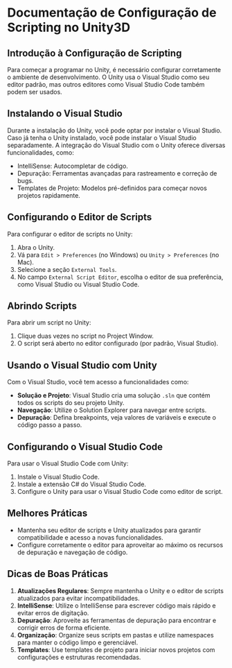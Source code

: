 
# Documentação de Configuração de Scripting no Unity3D

## Introdução à Configuração de Scripting

Para começar a programar no Unity, é necessário configurar corretamente o ambiente de desenvolvimento. O Unity usa o Visual Studio como seu editor padrão, mas outros editores como Visual Studio Code também podem ser usados.

## Instalando o Visual Studio

Durante a instalação do Unity, você pode optar por instalar o Visual Studio. Caso já tenha o Unity instalado, você pode instalar o Visual Studio separadamente. A integração do Visual Studio com o Unity oferece diversas funcionalidades, como:

- IntelliSense: Autocompletar de código.
- Depuração: Ferramentas avançadas para rastreamento e correção de bugs.
- Templates de Projeto: Modelos pré-definidos para começar novos projetos rapidamente.

## Configurando o Editor de Scripts

Para configurar o editor de scripts no Unity:

1. Abra o Unity.
2. Vá para `Edit > Preferences` (no Windows) ou `Unity > Preferences` (no Mac).
3. Selecione a seção `External Tools`.
4. No campo `External Script Editor`, escolha o editor de sua preferência, como Visual Studio ou Visual Studio Code.

## Abrindo Scripts

Para abrir um script no Unity:

1. Clique duas vezes no script no Project Window.
2. O script será aberto no editor configurado (por padrão, Visual Studio).

## Usando o Visual Studio com Unity

Com o Visual Studio, você tem acesso a funcionalidades como:

- **Solução e Projeto**: Visual Studio cria uma solução `.sln` que contém todos os scripts do seu projeto Unity.
- **Navegação**: Utilize o Solution Explorer para navegar entre scripts.
- **Depuração**: Defina breakpoints, veja valores de variáveis e execute o código passo a passo.

## Configurando o Visual Studio Code

Para usar o Visual Studio Code com Unity:

1. Instale o Visual Studio Code.
2. Instale a extensão C# do Visual Studio Code.
3. Configure o Unity para usar o Visual Studio Code como editor de script.

## Melhores Práticas

- Mantenha seu editor de scripts e Unity atualizados para garantir compatibilidade e acesso a novas funcionalidades.
- Configure corretamente o editor para aproveitar ao máximo os recursos de depuração e navegação de código.

## Dicas de Boas Práticas

1. **Atualizações Regulares**: Sempre mantenha o Unity e o editor de scripts atualizados para evitar incompatibilidades.
2. **IntelliSense**: Utilize o IntelliSense para escrever código mais rápido e evitar erros de digitação.
3. **Depuração**: Aproveite as ferramentas de depuração para encontrar e corrigir erros de forma eficiente.
4. **Organização**: Organize seus scripts em pastas e utilize namespaces para manter o código limpo e gerenciável.
5. **Templates**: Use templates de projeto para iniciar novos projetos com configurações e estruturas recomendadas.
